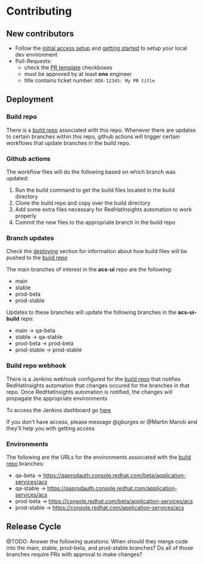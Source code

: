# Contributing

## New contributors

 - Follow the [initial access setup](https://github.com/RedHatInsights/acs-ui#initial-access-setup) and [getting started](https://github.com/RedHatInsights/acs-ui#getting-started) to setup your local dev environment
 - Pull-Requests:
   - check the [PR template](https://github.com/RedHatInsights/acs-ui/blob/main/.github/pull_request_template.md) checkboxes
   - must be approved by at least **one** engineer
   - title contains ticket number: `ROX-12345: My PR title`

## Deployment

### Build repo

There is a [build repo](https://github.com/RedHatInsights/acs-ui-build) associated with this repo. Whenever there are updates to certain branches within this repo, github actions will trigger certain workflows that update branches in the build repo.

### Github actions

The workflow files will do the following based on which branch was updated:

1. Run the build command to get the build files located in the build directory
2. Clone the build repo and copy over the build directory
3. Add some extra files necessary for RedHatInsights automation to work properly
4. Commit the new files to the appropriate branch in the build repo

### Branch updates

Check the [deploying](https://github.com/RedHatInsights/acs-ui#deploying) section for information about how build files will be pushed to the [build repo](https://github.com/RedHatInsights/acs-ui-build)

The main branches of interest in the **acs-ui** repo are the following:
- main
- stable
- prod-beta
- prod-stable

Updates to these branches will update the following branches in the **acs-ui-build** repo:
- main -> qa-beta
- stable -> qa-stable
- prod-beta -> prod-beta
- prod-stable -> prod-stable

### Build repo webhook

There is a Jenkins webhook configured for the [build repo](https://github.com/RedHatInsights/acs-ui-build) that notifies RedHatInsights automation that changes occured for the branches in that repo. Once RedHatInsights automation is notified, the changes will propagate the appropriate environments

To access the Jenkins dashboard go [here](https://insights-dev-jenkins.apps.crcd01ue1.zmsj.p1.openshiftapps.com/job/insights-frontend-deployer/)

If you don't have access, please message @gburges or @Martin Maroši and they'll help you with getting access

### Environments

The following are the URLs for the environments associated with the [build repo](https://github.com/RedHatInsights/acs-ui-build) branches:
- qa-beta -> https://qaprodauth.console.redhat.com/beta/application-services/acs
- qa-stable -> https://qaprodauth.console.redhat.com/application-services/acs
- prod-beta -> https://console.redhat.com/beta/application-services/acs
- prod-stable -> https://console.redhat.com/application-services/acs

## Release Cycle

@TODO: Answer the following questions: When should they merge code into the main, stable, prod-beta, and prod-stable branches? Do all of those branches require PRs with approval to make changes?